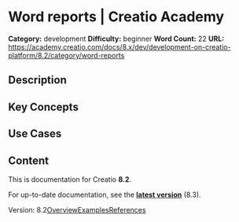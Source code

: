 # Word reports | Creatio Academy

**Category:** development **Difficulty:** beginner **Word Count:** 22 **URL:**
https://academy.creatio.com/docs/8.x/dev/development-on-creatio-platform/8.2/category/word-reports

## Description

## Key Concepts

## Use Cases

## Content

This is documentation for Creatio **8.2**.

For up-to-date documentation, see the
**[latest version](/docs/8.x/dev/development-on-creatio-platform/category/word-reports)**
(8.3).

Version:
8.2[Overview](/docs/8.x/dev/development-on-creatio-platform/8.2/platform-customization/freedom-ui/ms-word/overview)[Examples](/docs/8.x/dev/development-on-creatio-platform/8.2/ms-word-examples)[References](/docs/8.x/dev/development-on-creatio-platform/8.2/word-report-references)

